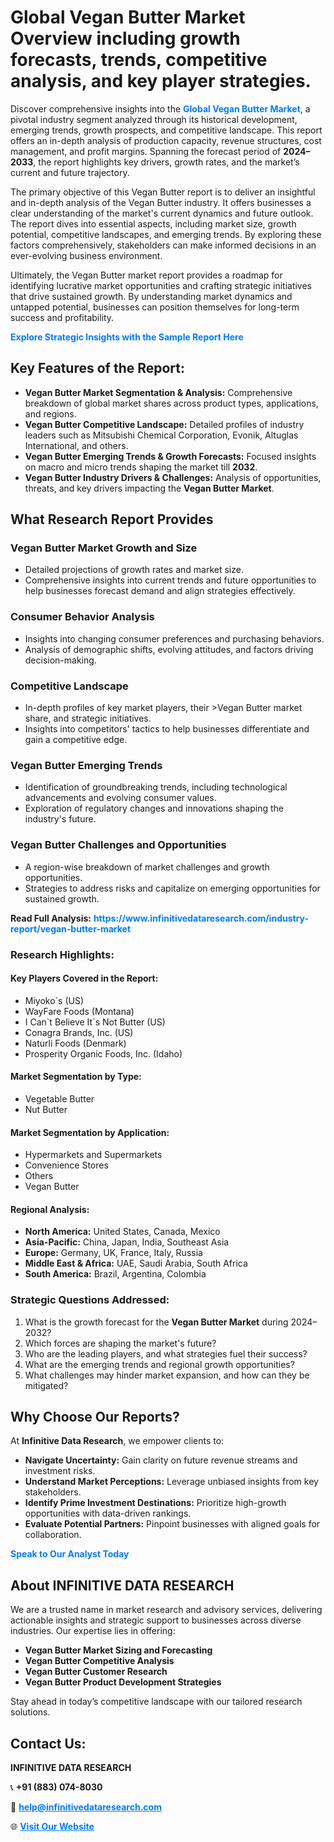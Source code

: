 <h1>Global Vegan Butter Market Overview including growth forecasts, trends, competitive analysis, and key player strategies.</h1>
<p>
Discover comprehensive insights into the 
<a href="https://www.infinitivedataresearch.com/industry-report/vegan-butter-market" rel="dofollow" style="color: #007BFF; text-decoration: none;"><strong>Global Vegan Butter Market</strong></a>, a pivotal industry segment analyzed through its historical development, emerging trends, growth prospects, and competitive landscape. This report offers an in-depth analysis of production capacity, revenue structures, cost management, and profit margins. Spanning the forecast period of <strong>2024–2033</strong>, the report highlights key drivers, growth rates, and the market’s current and future trajectory.
</p>
<p>
The primary objective of this Vegan Butter report is to deliver an insightful and in-depth analysis of the Vegan Butter industry. It offers businesses a clear understanding of the market's current dynamics and future outlook. The report dives into essential aspects, including market size, growth potential, competitive landscapes, and emerging trends. By exploring these factors comprehensively, stakeholders can make informed decisions in an ever-evolving business environment.
</p>
<p>
Ultimately, the Vegan Butter market report provides a roadmap for identifying lucrative market opportunities and crafting strategic initiatives that drive sustained growth. By understanding market dynamics and untapped potential, businesses can position themselves for long-term success and profitability.
</p>
<p>
<a href="https://www.infinitivedataresearch.com/request-sample/reportId=110239" style="color: #007BFF; text-decoration: none;"><strong>Explore Strategic Insights with the Sample Report Here</strong></a>
</p>

<h2>Key Features of the Report:</h2>
<ul>
<li><strong>Vegan Butter Market Segmentation & Analysis:</strong> Comprehensive breakdown of global market shares across product types, applications, and regions.</li>
<li><strong>Vegan Butter Competitive Landscape:</strong> Detailed profiles of industry leaders such as Mitsubishi Chemical Corporation, Evonik, Altuglas International, and others.</li>
<li><strong>Vegan Butter Emerging Trends & Growth Forecasts:</strong> Focused insights on macro and micro trends shaping the market till <strong>2032</strong>.</li>
<li><strong>Vegan Butter Industry Drivers & Challenges:</strong> Analysis of opportunities, threats, and key drivers impacting the <strong>Vegan Butter Market</strong>.</li>
</ul>

<h2>What Research Report Provides</h2>
<h3>Vegan Butter Market Growth and Size</h3>
<ul>
<li>Detailed projections of growth rates and market size.</li>
<li>Comprehensive insights into current trends and future opportunities to help businesses forecast demand and align strategies effectively.</li>
</ul>

<h3>Consumer Behavior Analysis</h3>
<ul>
<li>Insights into changing consumer preferences and purchasing behaviors.</li>
<li>Analysis of demographic shifts, evolving attitudes, and factors driving decision-making.</li>
</ul>

<h3>Competitive Landscape</h3>
<ul>
<li>In-depth profiles of key market players, their >Vegan Butter market share, and strategic initiatives.</li>
<li>Insights into competitors' tactics to help businesses differentiate and gain a competitive edge.</li>
</ul>

<h3>Vegan Butter Emerging Trends</h3>
<ul>
<li>Identification of groundbreaking trends, including technological advancements and evolving consumer values.</li>
<li>Exploration of regulatory changes and innovations shaping the industry's future.</li>
</ul>

<h3>Vegan Butter Challenges and Opportunities</h3>
<ul>
<li>A region-wise breakdown of market challenges and growth opportunities.</li>
<li>Strategies to address risks and capitalize on emerging opportunities for sustained growth.</li>
</ul>
<p><strong>Read Full Analysis:</strong> <a href="https://www.infinitivedataresearch.com/industry-report/vegan-butter-market" rel="dofollow" style="color: #007BFF; text-decoration: none;"><strong>https://www.infinitivedataresearch.com/industry-report/vegan-butter-market</strong></a></p>
<h3>Research Highlights:</h3>
<h4>Key Players Covered in the Report:</h4>
<ul><li>Miyoko`s (US)</li><li>WayFare Foods (Montana)</li><li>I Can`t Believe It`s Not Butter (US)</li><li>Conagra Brands, Inc. (US)</li><li>Naturli Foods (Denmark)</li><li>Prosperity Organic Foods, Inc. (Idaho)</li></ul>
<h4>Market Segmentation by Type:</h4>
<ul><li>Vegetable Butter</li><li>Nut Butter</li></ul>
<h4>Market Segmentation by Application:</h4>
<ul><li>Hypermarkets and Supermarkets</li><li>Convenience Stores</li><li>Others</li><li>Vegan Butter</li></ul>

<h4>Regional Analysis:</h4>
<ul>
<li><strong>North America:</strong> United States, Canada, Mexico</li>
<li><strong>Asia-Pacific:</strong> China, Japan, India, Southeast Asia</li>
<li><strong>Europe:</strong> Germany, UK, France, Italy, Russia</li>
<li><strong>Middle East & Africa:</strong> UAE, Saudi Arabia, South Africa</li>
<li><strong>South America:</strong> Brazil, Argentina, Colombia</li>
</ul>

<h3>Strategic Questions Addressed:</h3>
<ol>
<li>What is the growth forecast for the <strong>Vegan Butter Market</strong> during 2024–2032?</li>
<li>Which forces are shaping the market's future?</li>
<li>Who are the leading players, and what strategies fuel their success?</li>
<li>What are the emerging trends and regional growth opportunities?</li>
<li>What challenges may hinder market expansion, and how can they be mitigated?</li>
</ol>

<h2>Why Choose Our Reports?</h2>
<p>At <strong>Infinitive Data Research</strong>, we empower clients to:</p>
<ul>
<li><strong>Navigate Uncertainty:</strong> Gain clarity on future revenue streams and investment risks.</li>
<li><strong>Understand Market Perceptions:</strong> Leverage unbiased insights from key stakeholders.</li>
<li><strong>Identify Prime Investment Destinations:</strong> Prioritize high-growth opportunities with data-driven rankings.</li>
<li><strong>Evaluate Potential Partners:</strong> Pinpoint businesses with aligned goals for collaboration.</li>
</ul>
<p><a href="https://www.infinitivedataresearch.com/industry-report/vegan-butter-market" rel="dofollow" style="color: #007BFF; text-decoration: none;"><strong>Speak to Our Analyst Today</strong></a></p>

<h2>About INFINITIVE DATA RESEARCH</h2>
<p>We are a trusted name in market research and advisory services, delivering actionable insights and strategic support to businesses across diverse industries. Our expertise lies in offering:</p>
<ul>
<li><strong>Vegan Butter Market Sizing and Forecasting</strong></li>
<li><strong>Vegan Butter Competitive Analysis</strong></li>
<li><strong>Vegan Butter Customer Research</strong></li>
<li><strong>Vegan Butter Product Development Strategies</strong></li>
</ul>
<p>Stay ahead in today’s competitive landscape with our tailored research solutions.</p>

<h2>Contact Us:</h2>
<p><strong>INFINITIVE DATA RESEARCH</strong></p>
<p>📞 <strong>+91 (883) 074-8030</strong></p>
<p>📧 <strong><a href="mailto:help@infinitivedataresearch.com" style="color: #007BFF;">help@infinitivedataresearch.com</a></strong></p>
<p>🌐 <strong><a href="https://www.infinitivedataresearch.com" rel="dofollow" style="color: #007BFF;">Visit Our Website</a></strong></p>